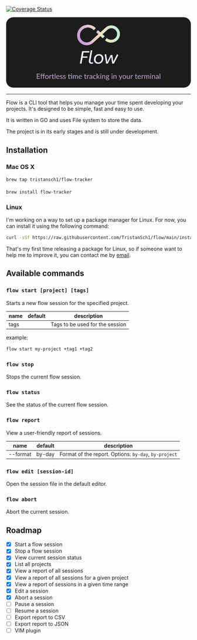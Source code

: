 [![Coverage Status](https://coveralls.io/repos/github/TristanSch1/flow/badge.svg?branch=main)](https://coveralls.io/github/TristanSch1/flow?branch=main)

<p align="center">
  <img src="assets/banner.png" />
</p>

---

Flow is a CLI tool that helps you manage your time spent developing your projects. It's designed to be simple, fast and easy to use.

It is written in GO and uses File system to store the data.

The project is in its early stages and is still under development.

## Installation

### Mac OS X

```bash
brew tap tristansch1/flow-tracker

brew install flow-tracker
```

### Linux

I'm working on a way to set up a package manager for Linux. For now, you can install it using the following command:

```bash
curl -sSf https://raw.githubusercontent.com/TristanSch1/flow/main/install.sh | sh
```

That's my first time releasing a package for Linux, so if someone want to help me to improve it, you can contact me by [email](mailto:sch.tristan1@gmail.com).

## Available commands

### `flow start [project] [tags]`

Starts a new flow session for the specified project.

| name | default | description                     |
| ---- | ------- | ------------------------------- |
| tags |         | Tags to be used for the session |

example:

```bash
flow start my-project +tag1 +tag2
```

### `flow stop`

Stops the current flow session.

### `flow status`

See the status of the current flow session.

### `flow report`

View a user-friendly report of sessions.

| name     | default | description                                           |
| -------- | ------- | ----------------------------------------------------- |
| --format | by-day  | Format of the report. Options: `by-day`, `by-project` |

### `flow edit [session-id]`

Open the session file in the default editor.

### `flow abort`

Abort the current session.

## Roadmap

- [x] Start a flow session
- [x] Stop a flow session
- [x] View current session status
- [x] List all projects
- [x] View a report of all sessions
- [x] View a report of all sessions for a given project
- [x] View a report of sessions in a given time range
- [x] Edit a session
- [x] Abort a session
- [ ] Pause a session
- [ ] Resume a session
- [ ] Export report to CSV
- [ ] Export report to JSON
- [ ] VIM plugin
